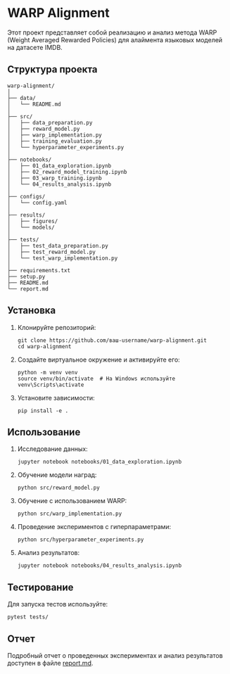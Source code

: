# WARP Alignment

Этот проект представляет собой реализацию и анализ метода WARP (Weight Averaged Rewarded Policies) для алаймента языковых моделей на датасете IMDB.

## Структура проекта

```
warp-alignment/
│
├── data/
│   └── README.md
│
├── src/
│   ├── data_preparation.py
│   ├── reward_model.py
│   ├── warp_implementation.py
│   ├── training_evaluation.py
│   └── hyperparameter_experiments.py
│
├── notebooks/
│   ├── 01_data_exploration.ipynb
│   ├── 02_reward_model_training.ipynb
│   ├── 03_warp_training.ipynb
│   └── 04_results_analysis.ipynb
│
├── configs/
│   └── config.yaml
│
├── results/
│   ├── figures/
│   └── models/
│
├── tests/
│   ├── test_data_preparation.py
│   ├── test_reward_model.py
│   └── test_warp_implementation.py
│
├── requirements.txt
├── setup.py
├── README.md
└── report.md
```

## Установка

1. Клонируйте репозиторий:
   ```
   git clone https://github.com/ваш-username/warp-alignment.git
   cd warp-alignment
   ```

2. Создайте виртуальное окружение и активируйте его:
   ```
   python -m venv venv
   source venv/bin/activate  # На Windows используйте venv\Scripts\activate
   ```

3. Установите зависимости:
   ```
   pip install -e .
   ```

## Использование

1. Исследование данных:
   ```
   jupyter notebook notebooks/01_data_exploration.ipynb
   ```

2. Обучение модели наград:
   ```
   python src/reward_model.py
   ```

3. Обучение с использованием WARP:
   ```
   python src/warp_implementation.py
   ```

4. Проведение экспериментов с гиперпараметрами:
   ```
   python src/hyperparameter_experiments.py
   ```

5. Анализ результатов:
   ```
   jupyter notebook notebooks/04_results_analysis.ipynb
   ```

## Тестирование

Для запуска тестов используйте:

```
pytest tests/
```

## Отчет

Подробный отчет о проведенных экспериментах и анализ результатов доступен в файле [report.md](report.md).